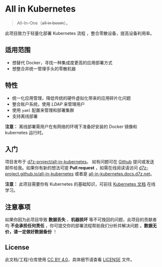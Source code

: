 # All in Kubernetes

> All-In-One（~~all in boom~~）。

此项目致力于轻量化部署 Kubernetes 流程 ，整合零散设备，提高设备利用率。

## 适用范围

- 想替代 Docker，寻找一种集成度更高的应用部署方式
- 想整合并统一管理手头的零散机器

## 特性

- 统一化应用管理，降低传统的硬件虚拟化带来的应用碎片化问题
- 整合账户系统，使用 *LDAP* 来管理用户
- 使用 `yaml` 配置来管理和部署集群
- 支持离线部署

**注意：** 离线部署需用户在有网络的环境下准备好安装的 Docker 镜像和 kubernetes 运行时。

## 入门

项目发布于 [d7z-project/all-in-kubernetes](https://github.com/d7z-project/all-in-kubernetes)。
如有问题可在 [Github](https://github.com/d7z-project/all-in-kubernetes/issues) 提问或发送邮件给我。如果你有新的想法可提 **Pull request**
，如需在线阅读请访问 [d7z-project.github.io/all-in-kubernetes](https://d7z-project.github.io/all-in-kubernetes/)
或者是 [all-in-kubernetes.docs.d7z.net](https://all-in-kubernetes.docs.d7z.net)。

**注意：** 此项目需要你有 Kubernetes 的基础知识，可前往 [Kubernetes 文档](https://kubernetes.io/zh-cn/docs/home/) 在线学习。

## 注意事项

如果你因为此项目导致 **数据丢失** 、**机器损坏** 等不可挽回的问题，此项目的贡献者均 **不会承担任何责任** ，你可提交你的部署流程帮助我们分析并解决问题 。**数据无价，请一定做好数据备份** ！

## License

此文档/工程/仓库使用 [CC BY 4.0](https://creativecommons.org/licenses/by/4.0/)，具体细节请查看 [LICENSE](./LICENSE) 文件。
